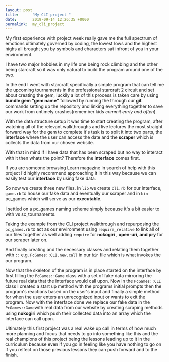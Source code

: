 ```yaml
---
layout: post
title:      "My CLI project "
date:       2019-09-14 12:26:35 +0000
permalink:  my_cli_project
---
```




My first experience with project week really gave me the full spectrum of emotions ultimately governed by coding, 
the lowest lows and the highest highs all brought you by symbols and characters sat infront of you in your environment.

I have two  major hobbies in my life one being rock climbing and the other being starcraft so it was only natural to build the program around one of the two. 

In the end I went with starcraft specifically a simple program that can tell me the upcoming tournaments in the professional starcraft 2 circuit and set about creating the gem, luckily a lot of this process is taken care by using **bundle gem "gem name"** followed by running the through our **git** commands setting up the repository and linking everything together to save our work from untimely crashes(remember kids *commit early and often*).

With the data structure setup it was time to start creating the program, after watching all of the relevant walkthroughs and live lectures the most straight forward way for the gem to complete it's task is to split it into two parts, the **interface** where the user can access the date and the **scraper** which is collects the data from our chosen website.

With that in mind if I have data that has been scraped but no way to interact with it then whats the point? Therefore the **interface** comes first.

If you are someone browsing Learn magazine in search of help with this project I'd highly recommend approaching it in this way because we can easily test our **interface** by using fake data.  

So now we create three new files.
 In `lib` we create `cli.rb` for our interface, `game.rb` to house our fake data and eventually our scraper and in `bin` pc_games which will serve as our **executable**.
 
 I settled on a pc_games naming scheme simply because it's a bit easier to with vs sc_tournaments. 
 
Taking the example from the CLI project walkthrough and repurposing the `pc_games.rb` to act as our environment using `require_relative` to link all of our files together as well adding `require` for **nokogiri , open-uri, and pry** for our scraper later on.

And finally creating and the necessary classes and relating them together with `::` e.g. `PcGames::CLI.new.call` in our `bin` file which is what invokes the our program. 

Now that the skeleton of the program is in place started on the interface by first filling the `PcGames::Game` class with a set of fake data mirroring the future real data that the interface would call upon.
Now in the `PcGames::CLI` class I created a start up method with the programs initial prompts then the program's reactions based on the user's input and finally a simple method for when the user enters an unrecognized input or wants to exit the program.
Now with the interface done we replace our fake data in the `PcGames::Game`with real data from our website by creating scraping methods using **nokogiri** which push their collected data into an array which the interface can call upon.


Ultimately this first project was a real wake up call in terms of how much more planning and focus that needs to go into something like this and the real champions of this project being the lessons leading up to it in the curriculum because even if you go in feeling like you have nothing to go on if you relfect on those previous lessons they can push forward and to the finish. 







 
 
 


